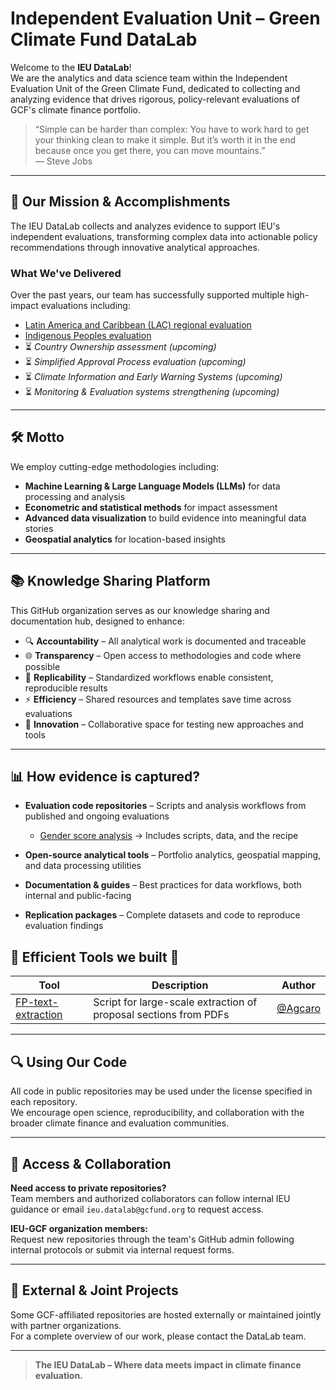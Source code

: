 # Independent Evaluation Unit – Green Climate Fund DataLab


Welcome to the **IEU DataLab**!  
We are the analytics and data science team within the Independent Evaluation Unit of the Green Climate Fund, dedicated to collecting and analyzing evidence that drives rigorous, policy-relevant evaluations of GCF's climate finance portfolio.

> “Simple can be harder than complex: You have to work hard to get your thinking clean to make it simple. But it’s worth it in the end because once you get there, you can move mountains.”  
> — Steve Jobs

---


## 🎯 Our Mission & Accomplishments

The IEU DataLab collects and analyzes evidence to support IEU's independent evaluations, transforming complex data into actionable policy recommendations through innovative analytical approaches.

### What We've Delivered
Over the past years, our team has successfully supported multiple high-impact evaluations including:

- [Latin America and Caribbean (LAC) regional evaluation](https://ieu.greenclimate.fund/document/final-report-lac2024)
- [Indigenous Peoples evaluation](https://ieu.greenclimate.fund/document/final-report-ips2024)
- ⏳ *Country Ownership assessment (upcoming)*
- ⏳ *Simplified Approval Process evaluation (upcoming)*
- ⏳ *Climate Information and Early Warning Systems (upcoming)*
- ⏳ *Monitoring & Evaluation systems strengthening (upcoming)*

---

## 🛠️ Motto

We employ cutting-edge methodologies including:

- **Machine Learning & Large Language Models (LLMs)** for data processing and analysis  
- **Econometric and statistical methods** for impact assessment  
- **Advanced data visualization** to build evidence into meaningful data stories  
- **Geospatial analytics** for location-based insights  

---

## 📚 Knowledge Sharing Platform

This GitHub organization serves as our knowledge sharing and documentation hub, designed to enhance:

- 🔍 **Accountability** – All analytical work is documented and traceable  
- 🌐 **Transparency** – Open access to methodologies and code where possible  
- 🔄 **Replicability** – Standardized workflows enable consistent, reproducible results  
- ⚡ **Efficiency** – Shared resources and templates save time across evaluations  
- 🚀 **Innovation** – Collaborative space for testing new approaches and tools  

---

## 📊 How evidence is captured?

- **Evaluation code repositories** – Scripts and analysis workflows from published and ongoing evaluations
  - [Gender score analysis](https://github.com/IEU-GCF/IP2024) → Includes scripts, data, and the recipe
    
- **Open-source analytical tools** – Portfolio analytics, geospatial mapping, and data processing utilities  
- **Documentation & guides** – Best practices for data workflows, both internal and public-facing  
- **Replication packages** – Complete datasets and code to reproduce evaluation findings

## 🧰 Efficient Tools we built 🔧

| Tool | Description | Author |
|------|-------------|--------|
| [FP-text-extraction](https://github.com/Agcaro/FP-text-extraction) | Script for large-scale extraction of proposal sections from PDFs | [@Agcaro](https://github.com/Agcaro) |



---

## 🔍 Using Our Code

All code in public repositories may be used under the license specified in each repository.  
We encourage open science, reproducibility, and collaboration with the broader climate finance and evaluation communities.

---

## 🔐 Access & Collaboration

**Need access to private repositories?**  
Team members and authorized collaborators can follow internal IEU guidance or email `ieu.datalab@gcfund.org` to request access.

**IEU-GCF organization members:**  
Request new repositories through the team's GitHub admin following internal protocols or submit via internal request forms.

---

## 📁 External & Joint Projects

Some GCF-affiliated repositories are hosted externally or maintained jointly with partner organizations.  
For a complete overview of our work, please contact the DataLab team.

---

> **The IEU DataLab – Where data meets impact in climate finance evaluation.**
